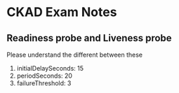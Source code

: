 # CKAD Exam Notes

## Readiness probe and Liveness probe

Please understand the different between these

1. initialDelaySeconds: 15
1. periodSeconds: 20
1. failureThreshold: 3
